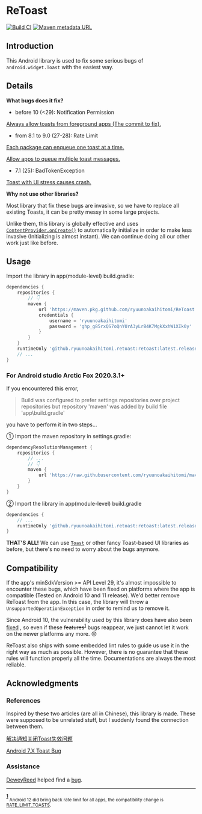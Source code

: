 # ReToast

[![Build CI](https://github.com/ryuunoakaihitomi/ReToast/actions/workflows/build.yml/badge.svg?branch=master)](https://github.com/ryuunoakaihitomi/ReToast/actions/workflows/build.yml)
[![Maven metadata URL](https://img.shields.io/maven-metadata/v?metadataUrl=https%3A%2F%2Fraw.githubusercontent.com%2Fryuunoakaihitomi%2Fmaven-repository%2Fmaster%2Fgithub%2Fryuunoakaihitomi%2Fretoast%2Fretoast%2Fmaven-metadata.xml)](https://github.com/ryuunoakaihitomi/maven-repository)

## Introduction

This Android library is used to fix some serious bugs of `android.widget.Toast` with the easiest way.

## Details

**What bugs does it fix?**

* before 10 (<29): Notification Permission

[Always allow toasts from foreground apps (The commit to fix).](https://android.googlesource.com/platform/frameworks/base/+/58b2453ed69197d765c7254241d9966ee49a3efb)

* from 8.1 to 9.0 (27-28): Rate Limit

[Each package can enqueue one toast at a time.](https://android.googlesource.com/platform/frameworks/base/+/4ee785b698211b5ccce104e226b073ffbb12df55)

[Allow apps to queue multiple toast messages.](https://android.googlesource.com/platform/frameworks/base/+/a7ed0abe18556847e3cd6e1e4c03a29a0c96fb50)

* 7.1 (25): BadTokenException

[Toast with UI stress causes crash.](https://android.googlesource.com/platform/frameworks/base/+/0df3702f533667a3825ecbce67db0853385a99ab)

**Why not use other libraries?**

Most library that fix these bugs are invasive, so we have to replace all existing Toasts, it can be pretty messy in some large projects.

Unlike them, this library is globally effective and uses [`ContentProvider.onCreate()`](https://developer.android.com/reference/android/content/ContentProvider#onCreate()) to automatically initialize in order to make less invasive (Initializing is almost instant).
We can continue doing all our other work just like before.

## Usage

Import the library in app(module-level) build.gradle:

```groovy
dependencies {
    repositories {
        // 👇
        maven {
            url 'https://maven.pkg.github.com/ryuunoakaihitomi/ReToast'
            credentials {
                username = 'ryuunoakaihitomi'
                password = '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'
            }
        }
    }
    runtimeOnly 'github.ryuunoakaihitomi.retoast:retoast:latest.release' // 👈
    // ...
}
```

### For Android studio Arctic Fox 2020.3.1+

If you encountered this error,
> Build was configured to prefer settings repositories over project repositories but repository 'maven' was added by build file 'app\build.gradle'

you have to perform it in two steps...

① Import the maven repository in settings.gradle:

```groovy
dependencyResolutionManagement {
    repositories {
        // ...
        // 👇
        maven {
            url 'https://raw.githubusercontent.com/ryuunoakaihitomi/maven-repository/master'
        }
    }
}
```

② Import the library in app(module-level) build.gradle

```groovy
dependencies {
    // ...
    runtimeOnly 'github.ryuunoakaihitomi.retoast:retoast:latest.release'
}
```

**THAT'S ALL!** We can use [`Toast`](https://developer.android.com/reference/android/widget/Toast)
or other fancy Toast-based UI libraries as before, but there's no need to worry about the bugs
anymore.

## Compatibility

If the app's minSdkVersion >= API Level 29, it's almost impossible to encounter these bugs, which
have been fixed on platforms where the app is compatible (Tested on Android 10 and 11 release). We'd
better remove ReToast from the app. In this case, the library will throw
a `UnsupportedOperationException` in order to remind us to remove it.

Since Android 10, the vulnerability used by this library does have also
been [fixed](https://cs.android.com/android/_/android/platform/frameworks/base/+/58b2453ed69197d765c7254241d9966ee49a3efb)
, so even if these ~~features~~<sup id="further_compatibility">[1](#rate-limit)</sup> bugs reappear, we just cannot let it work on the newer platforms any
more. 😟

ReToast also ships with some embedded lint rules to guide us use it in the right way as much as possible.
However, there is no guarantee that these rules will function properly all the time.
Documentations are always the most reliable.

## Acknowledgments

### References

Inspired by these two articles (are all in Chinese), this library is made.
These were supposed to be unrelated stuff, but I suddenly found the connection between them.

[解决通知关闭Toast失效问题](https://blog.csdn.net/qq331710168/article/details/85320098)

[Android 7.X Toast Bug](https://www.jianshu.com/p/c8e00943afc9)

### Assistance

[DeweyReed](https://github.com/DeweyReed) helped find a [bug](https://github.com/DeweyReed/ClipboardCleaner/pull/16#issuecomment-788558879).

---

<!-- https://stackoverflow.com/questions/25579868/how-to-add-footnotes-to-github-flavoured-markdown -->

<b id="rate-limit"><sup>[1](#further_compatibility)</sup> </b><sub>Android 12 did bring back rate limit for all apps, the compatibility change is [RATE_LIMIT_TOASTS](https://developer.android.com/about/versions/12/reference/compat-framework-changes#rate_limit_toasts). </sub>
